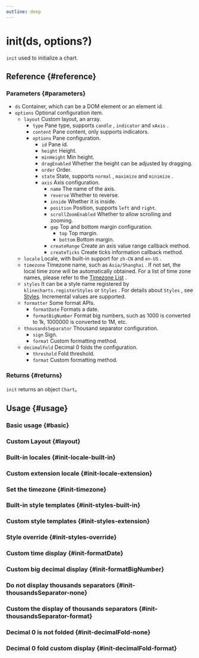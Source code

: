 ```yaml
---
outline: deep
---
```


<script setup>
import InitBasic from '../../../@views/api/samples/init-basic/index.vue'
import InitLayout from '../../../@views/api/samples/init-layout/index.vue'
import InitLocaleBuiltIn from '../../../@views/api/samples/init-locale-built-in/index.vue'
import InitLocaleExtension from '../../../@views/api/samples/init-locale-extension/index.vue'
import InitTimezone from '../../../@views/api/samples/init-timezone/index.vue'
import InitStylesBuiltIn from '../../../@views/api/samples/init-styles-built-in/index.vue'
import InitStylesExtension from '../../../@views/api/samples/init-styles-extension/index.vue'
import InitStylesOverride from '../../../@views/api/samples/init-styles-override/index.vue'
import InitFormatDate from '../../../@views/api/samples/init-formateDate/index.vue'
import InitFormatBigNumber from '../../../@views/api/samples/init-formatBigNumber/index.vue'
import InitThousandsSeparatorNone from '../../../@views/api/samples/init-thousandsSeparator-none/index.vue'
import InitThousandsSeparatorFormat from '../../../@views/api/samples/init-thousandsSeparator-format/index.vue'
import InitDecimalFoldNone from '../../../@views/api/samples/init-decimalFold-none/index.vue'
import InitDecimalFoldFormat from '../../../@views/api/samples/init-decimalFold-format/index.vue'
import Tip from '../../../@components/Tip.vue'
</script>

# init(ds, options?)
`init` used to initialize a chart.

<Tip title="Tip" tip="When calling, you need to wait until the container is ready."/>

## Reference {#reference}
<!-- @include: @/@views/api/references/chart/init.md -->

### Parameters {#parameters}
- `ds` Container, which can be a DOM element or an element id.
- `options` Optional configuration item.
  - `layout` Custom layout, an array.
    - `type` Pane type, supports `candle` , `indicator` and `xAxis` .
    - `content` Pane content, only supports indicators.
    - `options` Pane configuration.
      - `id` Pane id.
      - `height` Height.
      - `minHeight` Min height.
      - `dragEnabled` Whether the height can be adjusted by dragging.
      - `order` Order.
      - `state` State, supports `normal` , `maximize` and `minimize` .
      - `axis` Axis configuration.
        - `name` The name of the axis.
        - `reverse` Whether to reverse.
        - `inside` Whether it is inside.
        - `position` Position, supports `left` and `right`.
        - `scrollZoomEnabled` Whether to allow scrolling and zooming.
        - `gap` Top and bottom margin configuration.
          - `top` Top margin.
          - `bottom` Bottom margin.
        - `createRange` Create an axis value range callback method.
        - `createTicks` Create ticks information callback method.
  - `locale` Locale, with built-in support for `zh-CN` and `en-US` .
  - `timezone` Timezone name, such as `Asia/Shanghai` . If not set, the local time zone will be automatically obtained. For a list of time zone names, please refer to the [Timezone List](https://en.wikipedia.org/wiki/List_of_tz_database_time_zones#List) .
  - `styles` It can be a style name registered by `klinecharts.registerStyles` or `Styles` . For details about `Styles` , see [Styles](/en-US/guide/styles). Incremental values ​​are supported.
  - `formatter` Some format APIs.
    - `formatDate` Formats a date.
    - `formatBigNumber` Format big numbers, such as 1000 is converted to 1k, 1000000 is converted to 1M, etc.
  - `thousandsSeparator` Thousand separator configuration.
    - `sign` Sign.
    - `format` Custom formatting method.
  - `decimalFold` Decimal 0 folds the configuration.
    - `threshold` Fold threshold.
    - `format` Custom formatting method.

### Returns {#returns}
`init` returns an object `Chart`。

## Usage {#usage}

### Basic usage {#basic}
<InitBasic/>

### Custom Layout {#layout}
<InitLayout />

### Built-in locales {#init-locale-built-in}
<InitLocaleBuiltIn />

### Custom extension locale {#init-locale-extension}
<InitLocaleExtension />

### Set the timezone {#init-timezone}
<InitTimezone />

### Built-in style templates {#init-styles-built-in}
<InitStylesBuiltIn />

### Custom style templates {#init-styles-extension}
<InitStylesExtension />

### Style override {#init-styles-override}
<InitStylesOverride />

### Custom time display {#init-formatDate}
<InitFormatDate />

### Custom big decimal display {#init-formatBigNumber}
<InitFormatBigNumber />

### Do not display thousands separators {#init-thousandsSeparator-none}
<InitThousandsSeparatorNone/>

### Custom the display of thousands separators {#init-thousandsSeparator-format}
<InitThousandsSeparatorFormat />

### Decimal 0 is not folded {#init-decimalFold-none}
<InitDecimalFoldNone/>

### Decimal 0 fold custom display {#init-decimalFold-format}
<InitDecimalFoldFormat />

